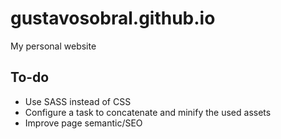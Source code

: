 # gustavosobral.github.io
My personal website

## To-do

* Use SASS instead of CSS
* Configure a task to concatenate and minify the used assets
* Improve page semantic/SEO
